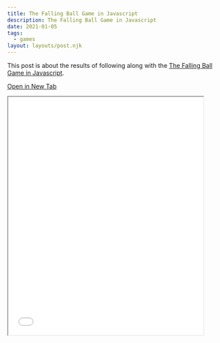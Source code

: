 ```yaml
---
title: The Falling Ball Game in Javascript
description: The Falling Ball Game in Javascript
date: 2021-01-05
tags:
  - games
layout: layouts/post.njk
---
```


This post is about the results of following along with the [The Falling Ball Game in Javascript](https://www.youtube.com/watch?v=gX3gSJ43f7I&t=618s).

[Open in New Tab](/files/games/fall-game.html)

<iframe src="/files/games/fall-game.html" width="450" height="550"></iframe>


